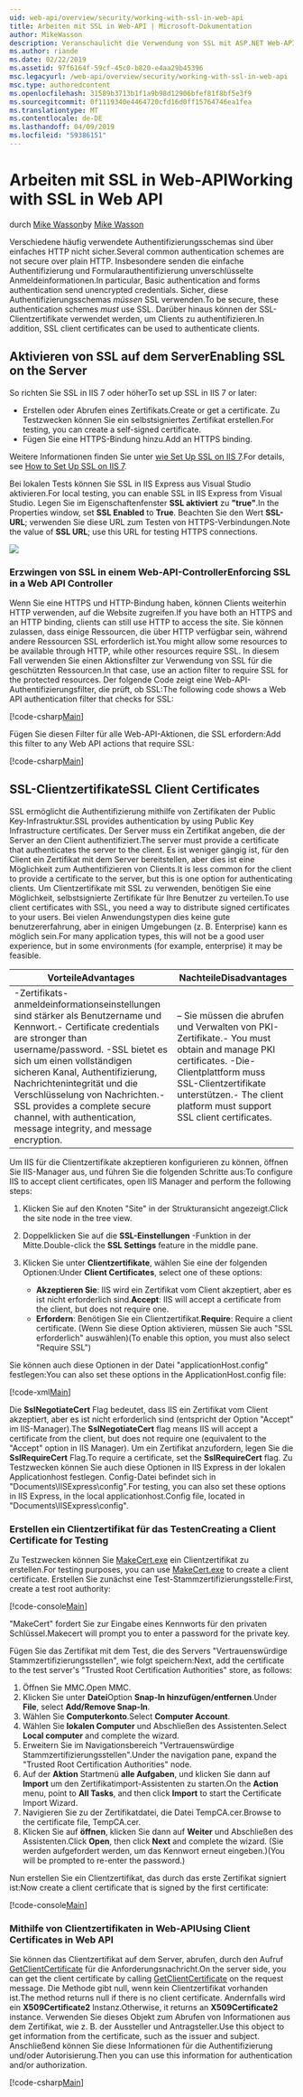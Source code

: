 ```yaml
---
uid: web-api/overview/security/working-with-ssl-in-web-api
title: Arbeiten mit SSL in Web-API | Microsoft-Dokumentation
author: MikeWasson
description: Veranschaulicht die Verwendung von SSL mit ASP.NET Web-API, einschließlich der Verwendung von SSL-Clientzertifikate.
ms.author: riande
ms.date: 02/22/2019
ms.assetid: 97f6164f-59cf-45c0-b820-e4aa29b45396
msc.legacyurl: /web-api/overview/security/working-with-ssl-in-web-api
msc.type: authoredcontent
ms.openlocfilehash: 31589b3713b1f1a9b98d12906bfef81f8bf5e3f9
ms.sourcegitcommit: 0f1119340e4464720cfd16d0ff15764746ea1fea
ms.translationtype: MT
ms.contentlocale: de-DE
ms.lasthandoff: 04/09/2019
ms.locfileid: "59386151"
---
```

# <a name="working-with-ssl-in-web-api"></a><span data-ttu-id="bec00-103">Arbeiten mit SSL in Web-API</span><span class="sxs-lookup"><span data-stu-id="bec00-103">Working with SSL in Web API</span></span>

<span data-ttu-id="bec00-104">durch [Mike Wasson](https://github.com/MikeWasson)</span><span class="sxs-lookup"><span data-stu-id="bec00-104">by [Mike Wasson](https://github.com/MikeWasson)</span></span>

<span data-ttu-id="bec00-105">Verschiedene häufig verwendete Authentifizierungsschemas sind über einfaches HTTP nicht sicher.</span><span class="sxs-lookup"><span data-stu-id="bec00-105">Several common authentication schemes are not secure over plain HTTP.</span></span> <span data-ttu-id="bec00-106">Insbesondere senden die einfache Authentifizierung und Formularauthentifizierung unverschlüsselte Anmeldeinformationen.</span><span class="sxs-lookup"><span data-stu-id="bec00-106">In particular, Basic authentication and forms authentication send unencrypted credentials.</span></span> <span data-ttu-id="bec00-107">Sicher, diese Authentifizierungsschemas *müssen* SSL verwenden.</span><span class="sxs-lookup"><span data-stu-id="bec00-107">To be secure, these authentication schemes *must* use SSL.</span></span> <span data-ttu-id="bec00-108">Darüber hinaus können der SSL-Clientzertifikate verwendet werden, um Clients zu authentifizieren.</span><span class="sxs-lookup"><span data-stu-id="bec00-108">In addition, SSL client certificates can be used to authenticate clients.</span></span>

## <a name="enabling-ssl-on-the-server"></a><span data-ttu-id="bec00-109">Aktivieren von SSL auf dem Server</span><span class="sxs-lookup"><span data-stu-id="bec00-109">Enabling SSL on the Server</span></span>

<span data-ttu-id="bec00-110">So richten Sie SSL in IIS 7 oder höher</span><span class="sxs-lookup"><span data-stu-id="bec00-110">To set up SSL in IIS 7 or later:</span></span>

- <span data-ttu-id="bec00-111">Erstellen oder Abrufen eines Zertifikats.</span><span class="sxs-lookup"><span data-stu-id="bec00-111">Create or get a certificate.</span></span> <span data-ttu-id="bec00-112">Zu Testzwecken können Sie ein selbstsigniertes Zertifikat erstellen.</span><span class="sxs-lookup"><span data-stu-id="bec00-112">For testing, you can create a self-signed certificate.</span></span>
- <span data-ttu-id="bec00-113">Fügen Sie eine HTTPS-Bindung hinzu.</span><span class="sxs-lookup"><span data-stu-id="bec00-113">Add an HTTPS binding.</span></span>

<span data-ttu-id="bec00-114">Weitere Informationen finden Sie unter [wie Set Up SSL on IIS 7](https://www.iis.net/learn/manage/configuring-security/how-to-set-up-ssl-on-iis).</span><span class="sxs-lookup"><span data-stu-id="bec00-114">For details, see [How to Set Up SSL on IIS 7](https://www.iis.net/learn/manage/configuring-security/how-to-set-up-ssl-on-iis).</span></span>

<span data-ttu-id="bec00-115">Bei lokalen Tests können Sie SSL in IIS Express aus Visual Studio aktivieren.</span><span class="sxs-lookup"><span data-stu-id="bec00-115">For local testing, you can enable SSL in IIS Express from Visual Studio.</span></span> <span data-ttu-id="bec00-116">Legen Sie im Eigenschaftenfenster **SSL aktiviert** zu **"true"**.</span><span class="sxs-lookup"><span data-stu-id="bec00-116">In the Properties window, set **SSL Enabled** to **True**.</span></span> <span data-ttu-id="bec00-117">Beachten Sie den Wert **SSL-URL**; verwenden Sie diese URL zum Testen von HTTPS-Verbindungen.</span><span class="sxs-lookup"><span data-stu-id="bec00-117">Note the value of **SSL URL**; use this URL for testing HTTPS connections.</span></span>

![](working-with-ssl-in-web-api/_static/image1.png)

### <a name="enforcing-ssl-in-a-web-api-controller"></a><span data-ttu-id="bec00-118">Erzwingen von SSL in einem Web-API-Controller</span><span class="sxs-lookup"><span data-stu-id="bec00-118">Enforcing SSL in a Web API Controller</span></span>

<span data-ttu-id="bec00-119">Wenn Sie eine HTTPS und HTTP-Bindung haben, können Clients weiterhin HTTP verwenden, auf die Website zugreifen.</span><span class="sxs-lookup"><span data-stu-id="bec00-119">If you have both an HTTPS and an HTTP binding, clients can still use HTTP to access the site.</span></span> <span data-ttu-id="bec00-120">Sie können zulassen, dass einige Ressourcen, die über HTTP verfügbar sein, während andere Ressourcen SSL erforderlich ist.</span><span class="sxs-lookup"><span data-stu-id="bec00-120">You might allow some resources to be available through HTTP, while other resources require SSL.</span></span> <span data-ttu-id="bec00-121">In diesem Fall verwenden Sie einen Aktionsfilter zur Verwendung von SSL für die geschützten Ressourcen.</span><span class="sxs-lookup"><span data-stu-id="bec00-121">In that case, use an action filter to require SSL for the protected resources.</span></span> <span data-ttu-id="bec00-122">Der folgende Code zeigt eine Web-API-Authentifizierungsfilter, die prüft, ob SSL:</span><span class="sxs-lookup"><span data-stu-id="bec00-122">The following code shows a Web API authentication filter that checks for SSL:</span></span>

[!code-csharp[Main](working-with-ssl-in-web-api/samples/sample1.cs)]

<span data-ttu-id="bec00-123">Fügen Sie diesen Filter für alle Web-API-Aktionen, die SSL erfordern:</span><span class="sxs-lookup"><span data-stu-id="bec00-123">Add this filter to any Web API actions that require SSL:</span></span>

[!code-csharp[Main](working-with-ssl-in-web-api/samples/sample2.cs)]

## <a name="ssl-client-certificates"></a><span data-ttu-id="bec00-124">SSL-Clientzertifikate</span><span class="sxs-lookup"><span data-stu-id="bec00-124">SSL Client Certificates</span></span>

<span data-ttu-id="bec00-125">SSL ermöglicht die Authentifizierung mithilfe von Zertifikaten der Public Key-Infrastruktur.</span><span class="sxs-lookup"><span data-stu-id="bec00-125">SSL provides authentication by using Public Key Infrastructure certificates.</span></span> <span data-ttu-id="bec00-126">Der Server muss ein Zertifikat angeben, die der Server an den Client authentifiziert.</span><span class="sxs-lookup"><span data-stu-id="bec00-126">The server must provide a certificate that authenticates the server to the client.</span></span> <span data-ttu-id="bec00-127">Es ist weniger gängig ist, für den Client ein Zertifikat mit dem Server bereitstellen, aber dies ist eine Möglichkeit zum Authentifizieren von Clients.</span><span class="sxs-lookup"><span data-stu-id="bec00-127">It is less common for the client to provide a certificate to the server, but this is one option for authenticating clients.</span></span> <span data-ttu-id="bec00-128">Um Clientzertifikate mit SSL zu verwenden, benötigen Sie eine Möglichkeit, selbstsignierte Zertifikate für Ihre Benutzer zu verteilen.</span><span class="sxs-lookup"><span data-stu-id="bec00-128">To use client certificates with SSL, you need a way to distribute signed certificates to your users.</span></span> <span data-ttu-id="bec00-129">Bei vielen Anwendungstypen dies keine gute benutzererfahrung, aber in einigen Umgebungen (z. B. Enterprise) kann es möglich sein.</span><span class="sxs-lookup"><span data-stu-id="bec00-129">For many application types, this will not be a good user experience, but in some environments (for example, enterprise) it may be feasible.</span></span>

| <span data-ttu-id="bec00-130">Vorteile</span><span class="sxs-lookup"><span data-stu-id="bec00-130">Advantages</span></span> | <span data-ttu-id="bec00-131">Nachteile</span><span class="sxs-lookup"><span data-stu-id="bec00-131">Disadvantages</span></span> |
| --- | --- |
| <span data-ttu-id="bec00-132">-Zertifikats-anmeldeinformationseinstellungen sind stärker als Benutzername und Kennwort.</span><span class="sxs-lookup"><span data-stu-id="bec00-132">- Certificate credentials are stronger than username/password.</span></span> <span data-ttu-id="bec00-133">-SSL bietet es sich um einen vollständigen sicheren Kanal, Authentifizierung, Nachrichtenintegrität und die Verschlüsselung von Nachrichten.</span><span class="sxs-lookup"><span data-stu-id="bec00-133">- SSL provides a complete secure channel, with authentication, message integrity, and message encryption.</span></span> | <span data-ttu-id="bec00-134">– Sie müssen die abrufen und Verwalten von PKI-Zertifikate.</span><span class="sxs-lookup"><span data-stu-id="bec00-134">- You must obtain and manage PKI certificates.</span></span> <span data-ttu-id="bec00-135">-Die-Clientplattform muss SSL-Clientzertifikate unterstützen.</span><span class="sxs-lookup"><span data-stu-id="bec00-135">- The client platform must support SSL client certificates.</span></span> |

<span data-ttu-id="bec00-136">Um IIS für die Clientzertifikate akzeptieren konfigurieren zu können, öffnen Sie IIS-Manager aus, und führen Sie die folgenden Schritte aus:</span><span class="sxs-lookup"><span data-stu-id="bec00-136">To configure IIS to accept client certificates, open IIS Manager and perform the following steps:</span></span>

1. <span data-ttu-id="bec00-137">Klicken Sie auf den Knoten "Site" in der Strukturansicht angezeigt.</span><span class="sxs-lookup"><span data-stu-id="bec00-137">Click the site node in the tree view.</span></span>
2. <span data-ttu-id="bec00-138">Doppelklicken Sie auf die **SSL-Einstellungen** -Funktion in der Mitte.</span><span class="sxs-lookup"><span data-stu-id="bec00-138">Double-click the **SSL Settings** feature in the middle pane.</span></span>
3. <span data-ttu-id="bec00-139">Klicken Sie unter **Clientzertifikate**, wählen Sie eine der folgenden Optionen:</span><span class="sxs-lookup"><span data-stu-id="bec00-139">Under **Client Certificates**, select one of these options:</span></span> 

    - <span data-ttu-id="bec00-140">**Akzeptieren Sie**: IIS wird ein Zertifikat vom Client akzeptiert, aber es ist nicht erforderlich sind.</span><span class="sxs-lookup"><span data-stu-id="bec00-140">**Accept**: IIS will accept a certificate from the client, but does not require one.</span></span>
    - <span data-ttu-id="bec00-141">**Erfordern**: Benötigen Sie ein Clientzertifikat.</span><span class="sxs-lookup"><span data-stu-id="bec00-141">**Require**: Require a client certificate.</span></span> <span data-ttu-id="bec00-142">(Wenn Sie diese Option aktivieren, müssen Sie auch "SSL erforderlich" auswählen)</span><span class="sxs-lookup"><span data-stu-id="bec00-142">(To enable this option, you must also select "Require SSL")</span></span>

<span data-ttu-id="bec00-143">Sie können auch diese Optionen in der Datei "applicationHost.config" festlegen:</span><span class="sxs-lookup"><span data-stu-id="bec00-143">You can also set these options in the ApplicationHost.config file:</span></span>

[!code-xml[Main](working-with-ssl-in-web-api/samples/sample3.xml)]

<span data-ttu-id="bec00-144">Die **SslNegotiateCert** Flag bedeutet, dass IIS ein Zertifikat vom Client akzeptiert, aber es ist nicht erforderlich sind (entspricht der Option "Accept" im IIS-Manager).</span><span class="sxs-lookup"><span data-stu-id="bec00-144">The **SslNegotiateCert** flag means IIS will accept a certificate from the client, but does not require one (equivalent to the "Accept" option in IIS Manager).</span></span> <span data-ttu-id="bec00-145">Um ein Zertifikat anzufordern, legen Sie die **SslRequireCert** Flag.</span><span class="sxs-lookup"><span data-stu-id="bec00-145">To require a certificate, set the **SslRequireCert** flag.</span></span> <span data-ttu-id="bec00-146">Zu Testzwecken können Sie auch diese Optionen in IIS Express in der lokalen Applicationhost festlegen. Config-Datei befindet sich in "Documents\IISExpress\config".</span><span class="sxs-lookup"><span data-stu-id="bec00-146">For testing, you can also set these options in IIS Express, in the local applicationhost.Config file, located in "Documents\IISExpress\config".</span></span>

### <a name="creating-a-client-certificate-for-testing"></a><span data-ttu-id="bec00-147">Erstellen ein Clientzertifikat für das Testen</span><span class="sxs-lookup"><span data-stu-id="bec00-147">Creating a Client Certificate for Testing</span></span>

<span data-ttu-id="bec00-148">Zu Testzwecken können Sie [MakeCert.exe](/windows/desktop/SecCrypto/makecert) ein Clientzertifikat zu erstellen.</span><span class="sxs-lookup"><span data-stu-id="bec00-148">For testing purposes, you can use [MakeCert.exe](/windows/desktop/SecCrypto/makecert) to create a client certificate.</span></span> <span data-ttu-id="bec00-149">Erstellen Sie zunächst eine Test-Stammzertifizierungsstelle:</span><span class="sxs-lookup"><span data-stu-id="bec00-149">First, create a test root authority:</span></span>

[!code-console[Main](working-with-ssl-in-web-api/samples/sample4.cmd)]

<span data-ttu-id="bec00-150">"MakeCert" fordert Sie zur Eingabe eines Kennworts für den privaten Schlüssel.</span><span class="sxs-lookup"><span data-stu-id="bec00-150">Makecert will prompt you to enter a password for the private key.</span></span>

<span data-ttu-id="bec00-151">Fügen Sie das Zertifikat mit dem Test, die des Servers "Vertrauenswürdige Stammzertifizierungsstellen", wie folgt speichern:</span><span class="sxs-lookup"><span data-stu-id="bec00-151">Next, add the certificate to the test server's "Trusted Root Certification Authorities" store, as follows:</span></span>

1. <span data-ttu-id="bec00-152">Öffnen Sie MMC.</span><span class="sxs-lookup"><span data-stu-id="bec00-152">Open MMC.</span></span>
2. <span data-ttu-id="bec00-153">Klicken Sie unter **Datei**Option **Snap-In hinzufügen/entfernen**.</span><span class="sxs-lookup"><span data-stu-id="bec00-153">Under **File**, select **Add/Remove Snap-In**.</span></span>
3. <span data-ttu-id="bec00-154">Wählen Sie **Computerkonto**.</span><span class="sxs-lookup"><span data-stu-id="bec00-154">Select **Computer Account**.</span></span>
4. <span data-ttu-id="bec00-155">Wählen Sie **lokalen Computer** und Abschließen des Assistenten.</span><span class="sxs-lookup"><span data-stu-id="bec00-155">Select **Local computer** and complete the wizard.</span></span>
5. <span data-ttu-id="bec00-156">Erweitern Sie im Navigationsbereich "Vertrauenswürdige Stammzertifizierungsstellen".</span><span class="sxs-lookup"><span data-stu-id="bec00-156">Under the navigation pane, expand the "Trusted Root Certification Authorities" node.</span></span>
6. <span data-ttu-id="bec00-157">Auf der **Aktion** Startmenü **alle Aufgaben**, und klicken Sie dann auf **Import** um den Zertifikatimport-Assistenten zu starten.</span><span class="sxs-lookup"><span data-stu-id="bec00-157">On the **Action** menu, point to **All Tasks**, and then click **Import** to start the Certificate Import Wizard.</span></span>
7. <span data-ttu-id="bec00-158">Navigieren Sie zu der Zertifikatdatei, die Datei TempCA.cer.</span><span class="sxs-lookup"><span data-stu-id="bec00-158">Browse to the certificate file, TempCA.cer.</span></span>
8. <span data-ttu-id="bec00-159">Klicken Sie auf **öffnen**, klicken Sie dann auf **Weiter** und Abschließen des Assistenten.</span><span class="sxs-lookup"><span data-stu-id="bec00-159">Click **Open**, then click **Next** and complete the wizard.</span></span> <span data-ttu-id="bec00-160">(Sie werden aufgefordert werden, um das Kennwort erneut eingeben.)</span><span class="sxs-lookup"><span data-stu-id="bec00-160">(You will be prompted to re-enter the password.)</span></span>

<span data-ttu-id="bec00-161">Nun erstellen Sie ein Clientzertifikat, das durch das erste Zertifikat signiert ist:</span><span class="sxs-lookup"><span data-stu-id="bec00-161">Now create a client certificate that is signed by the first certificate:</span></span>

[!code-console[Main](working-with-ssl-in-web-api/samples/sample5.cmd)]

### <a name="using-client-certificates-in-web-api"></a><span data-ttu-id="bec00-162">Mithilfe von Clientzertifikaten in Web-API</span><span class="sxs-lookup"><span data-stu-id="bec00-162">Using Client Certificates in Web API</span></span>

<span data-ttu-id="bec00-163">Sie können das Clientzertifikat auf dem Server, abrufen, durch den Aufruf [GetClientCertificate](https://msdn.microsoft.com/library/system.net.http.httprequestmessageextensions.getclientcertificate.aspx) für die Anforderungsnachricht.</span><span class="sxs-lookup"><span data-stu-id="bec00-163">On the server side, you can get the client certificate by calling [GetClientCertificate](https://msdn.microsoft.com/library/system.net.http.httprequestmessageextensions.getclientcertificate.aspx) on the request message.</span></span> <span data-ttu-id="bec00-164">Die Methode gibt null, wenn kein Clientzertifikat vorhanden ist.</span><span class="sxs-lookup"><span data-stu-id="bec00-164">The method returns null if there is no client certificate.</span></span> <span data-ttu-id="bec00-165">Andernfalls wird ein **X509Certificate2** Instanz.</span><span class="sxs-lookup"><span data-stu-id="bec00-165">Otherwise, it returns an **X509Certificate2** instance.</span></span> <span data-ttu-id="bec00-166">Verwenden Sie dieses Objekt zum Abrufen von Informationen aus dem Zertifikat, wie z. B. der Aussteller und Antragsteller.</span><span class="sxs-lookup"><span data-stu-id="bec00-166">Use this object to get information from the certificate, such as the issuer and subject.</span></span> <span data-ttu-id="bec00-167">Anschließend können Sie diese Informationen für die Authentifizierung und/oder Autorisierung.</span><span class="sxs-lookup"><span data-stu-id="bec00-167">Then you can use this information for authentication and/or authorization.</span></span>

[!code-csharp[Main](working-with-ssl-in-web-api/samples/sample6.cs)]
